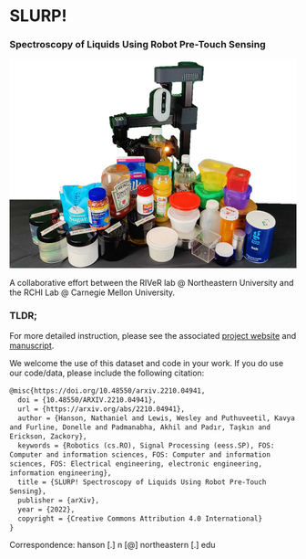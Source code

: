 # SLURP!

### **S**pectroscopy of **L**iquids **U**sing **R**obot **P**re-Touch Sensing

![SLURP robot with gripper and scene of table items](./img/slurp_spread.png)

A collaborative effort between the RIVeR lab @ Northeastern University and the RCHI Lab @ Carnegie Mellon University.

### TLDR;
For more detailed instruction, please see the associated [project website](#TODO) and [manuscript](https://arxiv.org/abs/2210.04941).

We welcome the use of this dataset and code in your work. If you do use our code/data, please include the following citation:
```
@misc{https://doi.org/10.48550/arxiv.2210.04941,
  doi = {10.48550/ARXIV.2210.04941},
  url = {https://arxiv.org/abs/2210.04941},
  author = {Hanson, Nathaniel and Lewis, Wesley and Puthuveetil, Kavya and Furline, Donelle and Padmanabha, Akhil and Padır, Taşkın and Erickson, Zackory},
  keywords = {Robotics (cs.RO), Signal Processing (eess.SP), FOS: Computer and information sciences, FOS: Computer and information sciences, FOS: Electrical engineering, electronic engineering, information engineering},
  title = {SLURP! Spectroscopy of Liquids Using Robot Pre-Touch Sensing},
  publisher = {arXiv},
  year = {2022},
  copyright = {Creative Commons Attribution 4.0 International}
}

```
Correspondence: hanson [.] n [@] northeastern [.] edu
